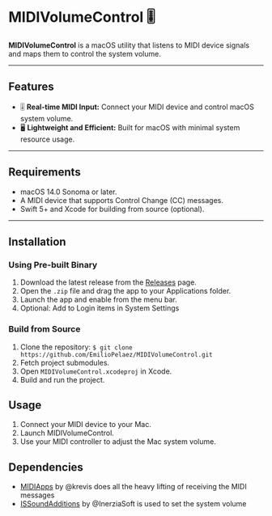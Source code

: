 # MIDIVolumeControl 🎚️

**MIDIVolumeControl** is a macOS utility that listens to MIDI device signals and maps them to control the system volume.

---

## Features
- 🎚️ **Real-time MIDI Input:** Connect your MIDI device and control macOS system volume.
- 🖥️ **Lightweight and Efficient:** Built for macOS with minimal system resource usage.

---

## Requirements
- macOS 14.0 Sonoma or later.
- A MIDI device that supports Control Change (CC) messages.
- Swift 5+ and Xcode for building from source (optional).

---

## Installation

### Using Pre-built Binary
1. Download the latest release from the [Releases](https://github.com/EmilioPelaez/MIDIVolumeControl/releases) page.
1. Open the `.zip` file and drag the app to your Applications folder.
1. Launch the app and enable from the menu bar.
1. Optional: Add to Login items in System Settings

### Build from Source
1. Clone the repository: `$ git clone https://github.com/EmilioPelaez/MIDIVolumeControl.git`
1. Fetch project submodules.
1. Open `MIDIVolumeControl.xcodeproj` in Xcode.
1. Build and run the project.

## Usage
1. Connect your MIDI device to your Mac.
1. Launch MIDIVolumeControl.
1. Use your MIDI controller to adjust the Mac system volume.

## Dependencies
- [MIDIApps](https://github.com/krevis/MIDIApps) by @krevis does all the heavy lifting of receiving the MIDI messages
- [ISSoundAdditions](https://github.com/InerziaSoft/ISSoundAdditions) by @InerziaSoft is used to set the system volume